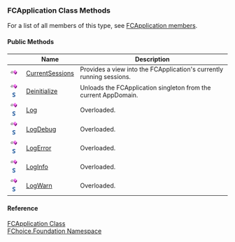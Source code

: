 ﻿### FCApplication Class Methods

For a list of all members of this type, see [FCApplication members](fcSDK~FChoice.Foundation.FCApplication_members.md).

#### Public Methods

|   | Name | Description |
| --- | --- | --- |
| ![Public Method](dotnetimages/publicMethod.png) | [CurrentSessions](fcSDK~FChoice.Foundation.FCApplication~CurrentSessions.md) | Provides a view into the FCApplication's currently running sessions.   |
| ![Public Method](dotnetimages/publicMethod.png)![static (Shared in Visual Basic)](dotnetimages/static.png) | [Deinitialize](fcSDK~FChoice.Foundation.FCApplication~Deinitialize.md) | Unloads the FCApplication singleton from the current AppDomain.   |
| ![Public Method](dotnetimages/publicMethod.png)![static (Shared in Visual Basic)](dotnetimages/static.png) | [Log](fcSDK~FChoice.Foundation.FCApplication~Log.md) | Overloaded.    |
| ![Public Method](dotnetimages/publicMethod.png)![static (Shared in Visual Basic)](dotnetimages/static.png) | [LogDebug](fcSDK~FChoice.Foundation.FCApplication~LogDebug.md) | Overloaded.    |
| ![Public Method](dotnetimages/publicMethod.png)![static (Shared in Visual Basic)](dotnetimages/static.png) | [LogError](fcSDK~FChoice.Foundation.FCApplication~LogError.md) | Overloaded.    |
| ![Public Method](dotnetimages/publicMethod.png)![static (Shared in Visual Basic)](dotnetimages/static.png) | [LogInfo](fcSDK~FChoice.Foundation.FCApplication~LogInfo.md) | Overloaded.    |
| ![Public Method](dotnetimages/publicMethod.png)![static (Shared in Visual Basic)](dotnetimages/static.png) | [LogWarn](fcSDK~FChoice.Foundation.FCApplication~LogWarn.md) | Overloaded.    |





#### Reference

[FCApplication Class](fcSDK~FChoice.Foundation.FCApplication.md)  
[FChoice.Foundation Namespace](fcSDK~FChoice.Foundation_namespace.md)